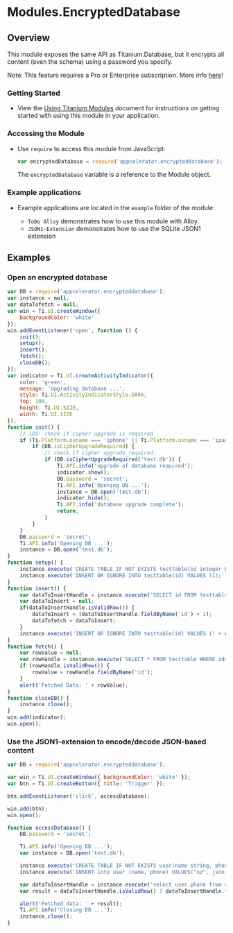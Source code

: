# Modules.EncryptedDatabase

<TypeHeader/>

## Overview

This module exposes the same API as Titanium.Database, but it encrypts all content (even the schema) using
a password you specify.

<p class="note">Note: This feature requires a Pro or Enterprise subscription. More info <a href="https://www.appcelerator.com/pricing/" target="_blank">here</a>!</p>

### Getting Started

-   View the [Using Titanium Modules](http://docs.appcelerator.com/platform/latest/#!/guide/Using_Titanium_Modules)
    document for instructions on getting started with using this module in your application.

### Accessing the Module

-   Use `require` to access this module from JavaScript:

    ``` javascript
    var encryptedDatabase = require('appcelerator.encrypteddatabase');
    ```

    The `encryptedDatabase` variable is a reference to the Module object.

### Example applications

-   Example applications are located in the `example` folder of the module:

    - `ToDo Alloy` demonstrates how to use this module with Alloy.
    - `JSON1-Extension` demonstrates how to use the SQLite JSON1 extension

## Examples

### Open an encrypted database

``` javascript
var DB = require('appcelerator.encrypteddatabase');
var instance = null;
var dataTofetch = null;
var win = Ti.UI.createWindow({
    backgroundColor: 'white'
});
win.addEventListener('open', function () {
    init();
    setup();
    insert();
    fetch();
    closeDB();
});
var indicator = Ti.UI.createActivityIndicator({
    color: 'green',
    message: 'Upgrading database ...',
    style: Ti.UI.ActivityIndicatorStyle.DARK,
    top: 100,
    height: Ti.UI.SIZE,
    width: Ti.UI.SIZE
});
function init() {
    // iOS: check if cipher upgrade is required
    if (Ti.Platform.osname === 'iphone' || Ti.Platform.osname === 'ipad') {
        if (DB.isCipherUpgradeRequired) {
            // check if cipher upgrade required.
            if (DB.isCipherUpgradeRequired('test.db')) {
                Ti.API.info('upgrade of database required');
                indicator.show();
                DB.password = 'secret';
                Ti.API.info('Opening DB ...');
                instance = DB.open('test.db');
                indicator.hide();
                Ti.API.info('database upgrade complete');
                return;
            }
        }
    }
    DB.password = 'secret';
    Ti.API.info('Opening DB ...');
    instance = DB.open('test.db');
}
function setup() {
    instance.execute('CREATE TABLE IF NOT EXISTS testtable(id integer PRIMARY KEY);');
    instance.execute('INSERT OR IGNORE INTO testtable(id) VALUES (1);');
}
function insert() {
    var dataToInsertHandle = instance.execute('SELECT id FROM testtable ORDER BY id DESC LIMIT 1;');
    var dataToInsert = null;
    if(dataToInsertHandle.isValidRow()) {
        dataToInsert = (dataToInsertHandle.fieldByName('id') + 1);
        dataTofetch = dataToInsert;
    }
    instance.execute('INSERT OR IGNORE INTO testtable(id) VALUES (' + dataToInsert + ');');
}
function fetch() {
    var rowValue = null;
    var rowHandle = instance.execute('SELECT * FROM testtable WHERE id=' + dataTofetch + ';');
    if (rowHandle.isValidRow()) {
        rowValue = rowHandle.fieldByName('id');
    }
    alert('Fetched Data: ' + rowValue);
}
function closeDB() {
    instance.close();
}
win.add(indicator);
win.open();
```

### Use the JSON1-extension to encode/decode JSON-based content

``` javascript
var DB = require('appcelerator.encrypteddatabase');

var win = Ti.UI.createWindow({ backgroundColor: 'white' });
var btn = Ti.UI.createButton({ title: 'Trigger' });

btn.addEventListener('click', accessDatabase);

win.add(btn);
win.open();

function accessDatabase() {
    DB.password = 'secret';

    Ti.API.info('Opening DB ...');
    var instance = DB.open('test.db');

    instance.execute('CREATE TABLE IF NOT EXISTS user(name string, phone string);');
    instance.execute('INSERT into user (name, phone) VALUES("oz", json(\'{"cell":"+491765", "home":"+498973"}\'));');

    var dataToInsertHandle = instance.execute('select user.phone from user where user.name==\'oz\'');
    var result = dataToInsertHandle.isValidRow() ? dataToInsertHandle.fieldByName('phone') : null;

    alert('Fetched data: ' + result);
    Ti.API.info('Closing DB ...');
    instance.close();
}
```

<ApiDocs/>
